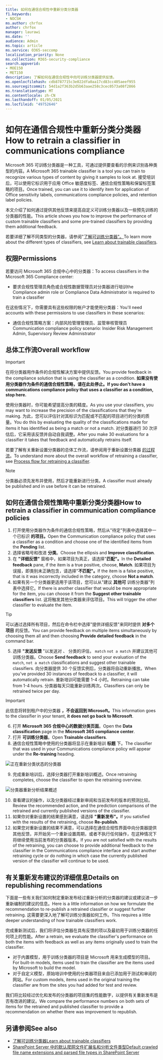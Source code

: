```yaml
---
title: 如何在通信合规性中重新分类分类器
f1.keywords:
- NOCSH
ms.author: chrfox
author: chrfox
manager: laurawi
ms.date: ''
audience: Admin
ms.topic: article
ms.service: O365-seccomp
localization_priority: None
ms.collection: M365-security-compliance
search.appverid:
- MOE150
- MET150
description: 了解如何在通信合规性中向可训练分类器提供反馈。
ms.openlocfilehash: cdb8787715c3e022dfa0aa17cd83cc405aeef955
ms.sourcegitcommit: 54d1a2f363b2d5b63aae258c3cec0573a08f2866
ms.translationtype: MT
ms.contentlocale: zh-CN
ms.lasthandoff: 01/05/2021
ms.locfileid: "49752646"
---
```

# <a name="how-to-retrain-a-classifier-in-communications-compliance"></a><span data-ttu-id="ca4ee-103">如何在通信合规性中重新分类分类器</span><span class="sxs-lookup"><span data-stu-id="ca4ee-103">How to retrain a classifier in communications compliance</span></span>

<span data-ttu-id="ca4ee-104">Microsoft 365 可训练分类器是一种工具，可通过提供要查看的示例来识别各种类型的内容。</span><span class="sxs-lookup"><span data-stu-id="ca4ee-104">A Microsoft 365 trainable classifier is a tool you can train to recognize various types of content by giving it samples to look at.</span></span> <span data-ttu-id="ca4ee-105">接受培训后，可以使用它标识用于应用 Office 敏感度标签、通信合规性策略和保留标签策略的项目。</span><span class="sxs-lookup"><span data-stu-id="ca4ee-105">Once trained, you can use it to identify item for application of Office sensitivity labels, communications compliance policies, and retention label policies.</span></span>

<span data-ttu-id="ca4ee-106">本文介绍了如何通过提供其他反馈来提高自定义可训练分类器以及一些预先训练的分类器的性能。</span><span class="sxs-lookup"><span data-stu-id="ca4ee-106">This article shows you how to improve the performance of custom trainable classifiers and some pre-trained classifiers by providing them additional feedback.</span></span>

<span data-ttu-id="ca4ee-107">若要详细了解不同类型的分类器，请参阅"[了解可训练分类器"。](classifier-learn-about.md)</span><span class="sxs-lookup"><span data-stu-id="ca4ee-107">To learn more about the different types of classifiers, see [Learn about trainable classifiers](classifier-learn-about.md).</span></span>

## <a name="permissions"></a><span data-ttu-id="ca4ee-108">权限</span><span class="sxs-lookup"><span data-stu-id="ca4ee-108">Permissions</span></span>

<span data-ttu-id="ca4ee-109">若要访问 Microsoft 365 合规中心中的分类器：</span><span class="sxs-lookup"><span data-stu-id="ca4ee-109">To access classifiers in the Microsoft 365 Compliance center:</span></span>

- <span data-ttu-id="ca4ee-110">要求合规性管理员角色或合规性数据管理员对分类器进行培训</span><span class="sxs-lookup"><span data-stu-id="ca4ee-110">the Compliance admin role or Compliance Data Administrator is required to train a classifier</span></span>

<span data-ttu-id="ca4ee-111">在这些情况下，你需要具有这些权限的帐户才能使用分类器：</span><span class="sxs-lookup"><span data-stu-id="ca4ee-111">You'll need accounts with these permissions to use classifiers in these scenarios:</span></span>

- <span data-ttu-id="ca4ee-112">通信合规性策略方案：内部风险管理管理员、监管审核管理员</span><span class="sxs-lookup"><span data-stu-id="ca4ee-112">Communication compliance policy scenario: Insider Risk Management Admin, Supervisory Review Administrator</span></span> 

## <a name="overall-workflow"></a><span data-ttu-id="ca4ee-113">总体工作流</span><span class="sxs-lookup"><span data-stu-id="ca4ee-113">Overall workflow</span></span>

> [!IMPORTANT]
> <span data-ttu-id="ca4ee-114">在将分类器用作条件的合规性解决方案中提供反馈。</span><span class="sxs-lookup"><span data-stu-id="ca4ee-114">You provide feedback in the compliance solution that is using the classifier as a condition.</span></span> <span data-ttu-id="ca4ee-115">**如果没有使用分类器作为条件的通信合规性策略，请在此处停止。**</span><span class="sxs-lookup"><span data-stu-id="ca4ee-115">**If you don't have a communications compliance policy that uses a classifier as a condition, stop here.**</span></span>

<span data-ttu-id="ca4ee-116">使用分类器时，你可能希望提高分类的精度。</span><span class="sxs-lookup"><span data-stu-id="ca4ee-116">As you use your classifiers, you may want to increase the precision of the classifications that they're making.</span></span> <span data-ttu-id="ca4ee-117">为此，您可以评估针对其标识为匹配或不匹配的项目进行的分类的质量。</span><span class="sxs-lookup"><span data-stu-id="ca4ee-117">You do this by evaluating the quality of the classifications made  for items it has identified as being a match or not a match.</span></span> <span data-ttu-id="ca4ee-118">对分类器进行 30 次评估后，它采用该反馈并自动自我调整。</span><span class="sxs-lookup"><span data-stu-id="ca4ee-118">After you make 30 evaluations for a classifier it takes that feedback and automatically retrains itself.</span></span>

<span data-ttu-id="ca4ee-119">若要了解有关重新设置分类器的总体工作流，请参阅用于重新设置分类器 [的过程流](classifier-learn-about.md#retraining-classifiers)。</span><span class="sxs-lookup"><span data-stu-id="ca4ee-119">To understand more about the overall workflow of retraining a classifier, see [Process flow for retraining a classifier](classifier-learn-about.md#retraining-classifiers).</span></span>

> [!NOTE]
> <span data-ttu-id="ca4ee-120">分类器必须先发布并使用，然后才能重新进行分类。</span><span class="sxs-lookup"><span data-stu-id="ca4ee-120">A classifier must already be published and in use before it can be retrained.</span></span>

## <a name="how-to-retrain-a-classifier-in-communication-compliance-policies"></a><span data-ttu-id="ca4ee-121">如何在通信合规性策略中重新分类分类器</span><span class="sxs-lookup"><span data-stu-id="ca4ee-121">How to retrain a classifier in communication compliance policies</span></span>

1. <span data-ttu-id="ca4ee-122">打开使用分类器作为条件的通信合规性策略，然后从"待定"列表中选择其中一个已标识 **的项目。**</span><span class="sxs-lookup"><span data-stu-id="ca4ee-122">Open the Communication compliance policy that uses a classifier as a condition and choose one of the identified items from the **Pending** list.</span></span>
2. <span data-ttu-id="ca4ee-123">选择省略号和改进 **分类**。</span><span class="sxs-lookup"><span data-stu-id="ca4ee-123">Choose the ellipsis and **Improve classification**.</span></span>
3. <span data-ttu-id="ca4ee-124">在 **"详细反馈"** 窗格中，如果项目为真正，请选择"**匹配"。**</span><span class="sxs-lookup"><span data-stu-id="ca4ee-124">In the **Detailed feedback** pane, if the item is a true positive, choose, **Match**.</span></span>  <span data-ttu-id="ca4ee-125">如果项目为误报，即类别未正确包含，请选择"**不匹配"。**</span><span class="sxs-lookup"><span data-stu-id="ca4ee-125">If the item is a false positive, that is it was incorrectly included in the category, choose **Not a match**.</span></span>
4. <span data-ttu-id="ca4ee-126">如果有另一个分类器更适用于该项目，您可以从"建议 **其他可** 训练分类器"列表中选择它。</span><span class="sxs-lookup"><span data-stu-id="ca4ee-126">If there is another classifier that would be more appropriate for the item, you can choose it from the **Suggest other trainable classifiers** list.</span></span> <span data-ttu-id="ca4ee-127">这将触发其他分类器来评估项目。</span><span class="sxs-lookup"><span data-stu-id="ca4ee-127">This will trigger the other classifier to evaluate the item.</span></span>

> [!TIP]
> <span data-ttu-id="ca4ee-128">可以通过选择所有项目，然后在命令栏中选择"提供详细反馈"来同时提供 **对多个项目** 的反馈。</span><span class="sxs-lookup"><span data-stu-id="ca4ee-128">You can provide feedback on multiple items simultaneously by choosing them all and then choosing **Provide detailed feedback** in the command bar.</span></span>

5. <span data-ttu-id="ca4ee-129">选择 **"发送反馈** "以发送对 、 分类的评估， `match` `not a match` 并建议其他可训练分类器。</span><span class="sxs-lookup"><span data-stu-id="ca4ee-129">Choose **Send feedback** to send your evaluation of the `match`, `not a match` classifications and suggest other trainable classifiers.</span></span> <span data-ttu-id="ca4ee-130">向分类器提供 30 个反馈实例后，分类器将自动重新播放。</span><span class="sxs-lookup"><span data-stu-id="ca4ee-130">When you've provided 30 instances of feedback to a classifier, it will automatically  retrain.</span></span> <span data-ttu-id="ca4ee-131">重新培训可能需要 1-4 小时。</span><span class="sxs-lookup"><span data-stu-id="ca4ee-131">Retraining can take from 1-4 hours.</span></span> <span data-ttu-id="ca4ee-132">分类器每天只能重新训练两次。</span><span class="sxs-lookup"><span data-stu-id="ca4ee-132">Classifiers can only be retrained twice per day.</span></span>

> [!IMPORTANT]
> <span data-ttu-id="ca4ee-133">此信息将转到租户中的分类器 **，不会返回到 Microsoft。**</span><span class="sxs-lookup"><span data-stu-id="ca4ee-133">This information goes to the classifier in your tenant, **it does not go back to Microsoft**.</span></span>

6.  <span data-ttu-id="ca4ee-134">打开 **Microsoft 365 合规中心的数据分类页面**。</span><span class="sxs-lookup"><span data-stu-id="ca4ee-134">Open the **Data classification** page in the **Microsoft 365 compliance center**.</span></span>
7. <span data-ttu-id="ca4ee-135">打开 **可训练分类器**。</span><span class="sxs-lookup"><span data-stu-id="ca4ee-135">Open **Trainable classifiers**.</span></span>
8. <span data-ttu-id="ca4ee-136">通信合规性策略中使用的分类器将显示在重新培训 **标题** 下。</span><span class="sxs-lookup"><span data-stu-id="ca4ee-136">The classifier that was used in your Communications compliance policy will appear under the **Re-training** heading.</span></span>

![正在重新分类状态的分类器](../media/classifier-retraining.png)

9. <span data-ttu-id="ca4ee-138">完成重新培训后，选择分类器打开重新培训概述。</span><span class="sxs-lookup"><span data-stu-id="ca4ee-138">Once retraining completes, choose the classifier to open the retraining overview.</span></span>

![分类器重新分析结果概述](../media/classifier-retraining-overview.png)

10. <span data-ttu-id="ca4ee-140">查看建议的操作，以及分类器经过重新审阅和当前发布的版本的预测比较。</span><span class="sxs-lookup"><span data-stu-id="ca4ee-140">Review the recommended action, and the prediction comparisons of the retrained and currently published versions of the classifier.</span></span>
11. <span data-ttu-id="ca4ee-141">如果你对重新设置的结果感到满意，请选择 **"重新发布"。**</span><span class="sxs-lookup"><span data-stu-id="ca4ee-141">If you satisfied with the results of the retraining, choose **Re-publish**.</span></span>
12. <span data-ttu-id="ca4ee-142">如果您对重新设置的结果不满意，可以选择在通信合规性界面中向分类器提供其他反馈，并开始另一个重新设置周期，或者不执行任何操作，在这种情况下将继续使用当前发布的分类器版本。</span><span class="sxs-lookup"><span data-stu-id="ca4ee-142">If you are not satisfied with the results of the retraining, you can choose to provide additional feedback to the classifier in the Communications compliance interface and start another retraining cycle or do nothing in which case the currently published version of the classifier will continue to be used.</span></span> 

## <a name="details-on-republishing-recommendations"></a><span data-ttu-id="ca4ee-143">有关重新发布建议的详细信息</span><span class="sxs-lookup"><span data-stu-id="ca4ee-143">Details on republishing recommendations</span></span>

<span data-ttu-id="ca4ee-144">下面是一些有关我们如何制定重新发布经过重新分析的分类器的建议或建议进一步重新编制的建议的信息。</span><span class="sxs-lookup"><span data-stu-id="ca4ee-144">Here is a little information on how we formulate the recommendation to re-publish a retrained classifier or suggest further retraining.</span></span> <span data-ttu-id="ca4ee-145">这需要更深入地了解可训练分类器如何工作。</span><span class="sxs-lookup"><span data-stu-id="ca4ee-145">This requires a little deeper understanding of how trainable classifiers work.</span></span>

<span data-ttu-id="ca4ee-146">完成重新测试后，我们将评估分类器在具有反馈的项以及最初用于训练分类器的任何项上的性能。</span><span class="sxs-lookup"><span data-stu-id="ca4ee-146">After a retrain, we evaluate the classifier's performance on both the items with feedback as well as any items originally used to train the classifier.</span></span> 

- <span data-ttu-id="ca4ee-147">对于内置模型，用于训练分类器的项目是 Microsoft 用来生成模型的项目。</span><span class="sxs-lookup"><span data-stu-id="ca4ee-147">For built-in models, items used to train the classifier are the items used by Microsoft to build the model.</span></span>
- <span data-ttu-id="ca4ee-148">对于自定义模型，原始培训中使用的分类器项目来自已添加用于测试和审阅的网站。</span><span class="sxs-lookup"><span data-stu-id="ca4ee-148">For custom models, items used in the original training the classifier are from the sites you had added for test and review.</span></span>

<span data-ttu-id="ca4ee-149">我们将比较经过优化和发布的分类器的项目集的性能数字，以提供有关重新发布是否有改进的建议。</span><span class="sxs-lookup"><span data-stu-id="ca4ee-149">We compare the performance numbers on both sets of items for the retrained and published classifier to provide a recommendation on whether there was improvement to republish.</span></span> 

## <a name="see-also"></a><span data-ttu-id="ca4ee-150">另请参阅</span><span class="sxs-lookup"><span data-stu-id="ca4ee-150">See also</span></span>

- [<span data-ttu-id="ca4ee-151">了解可训练分类器</span><span class="sxs-lookup"><span data-stu-id="ca4ee-151">Learn about trainable classifiers</span></span>](classifier-learn-about.md)
- [<span data-ttu-id="ca4ee-152">SharePoint Server 中的默认爬网文件扩展名和分析文件类型</span><span class="sxs-lookup"><span data-stu-id="ca4ee-152">Default crawled file name extensions and parsed file types in SharePoint Server</span></span>](https://docs.microsoft.com/sharepoint/technical-reference/default-crawled-file-name-extensions-and-parsed-file-types)
